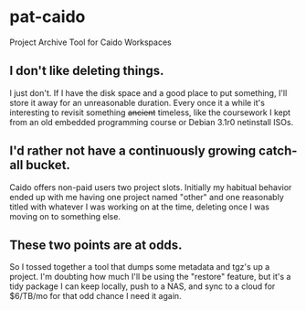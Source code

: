 # pat-caido
Project Archive Tool for Caido Workspaces

## I don't like deleting things.
I just don't. If I have the disk space and a good place to put something, I'll store it away for an unreasonable duration. Every once it a while it's interesting to revisit something ~~ancient~~ timeless, like the coursework I kept from an old embedded programming course or Debian 3.1r0 netinstall ISOs.

## I'd rather not have a continuously growing catch-all bucket.
Caido offers non-paid users two project slots. Initially my habitual behavior ended up with me having one project named "other" and one reasonably titled with whatever I was working on at the time, deleting once I was moving on to something else.

## These two points are at odds.
So I tossed together a tool that dumps some metadata and tgz's up a project. I'm doubting how much I'll be using the "restore" feature, but it's a tidy package I can keep locally, push to a NAS, and sync to a cloud for $6/TB/mo for that odd chance I need it again.
